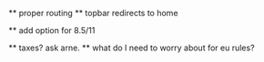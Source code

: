 
\*\* proper routing
    \*\* topbar redirects to home

\*\* add option for 8.5/11

\*\* taxes? ask arne.
\*\* what do I need to worry about for eu rules?
